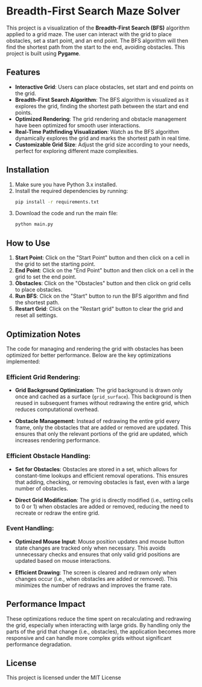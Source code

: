 
# Breadth-First Search Maze Solver

This project is a visualization of the **Breadth-First Search (BFS)** algorithm applied to a grid maze. The user can interact with the grid to place obstacles, set a start point, and an end point. The BFS algorithm will then find the shortest path from the start to the end, avoiding obstacles. This project is built using **Pygame**.

## Features

- **Interactive Grid**: Users can place obstacles, set start and end points on the grid.
- **Breadth-First Search Algorithm**: The BFS algorithm is visualized as it explores the grid, finding the shortest path between the start and end points.
- **Optimized Rendering**: The grid rendering and obstacle management have been optimized for smooth user interactions.
- **Real-Time Pathfinding Visualization**: Watch as the BFS algorithm dynamically explores the grid and marks the shortest path in real time.
- **Customizable Grid Size**: Adjust the grid size according to your needs, perfect for exploring different maze complexities.

## Installation

1. Make sure you have Python 3.x installed.
2. Install the required dependencies by running:
   ```bash
   pip install -r requirements.txt
   ```
3. Download the code and run the main file:
   ```bash
   python main.py
   ```

## How to Use

1. **Start Point**: Click on the "Start Point" button and then click on a cell in the grid to set the starting point.
2. **End Point**: Click on the "End Point" button and then click on a cell in the grid to set the end point.
3. **Obstacles**: Click on the "Obstacles" button and then click on grid cells to place obstacles.
4. **Run BFS**: Click on the "Start" button to run the BFS algorithm and find the shortest path.
5. **Restart Grid**: Click on the "Restart grid" button to clear the grid and reset all settings.

## Optimization Notes

The code for managing and rendering the grid with obstacles has been optimized for better performance. Below are the key optimizations implemented:

### Efficient Grid Rendering:

- **Grid Background Optimization**: The grid background is drawn only once and cached as a surface (`grid_surface`). This background is then reused in subsequent frames without redrawing the entire grid, which reduces computational overhead.

- **Obstacle Management**: Instead of redrawing the entire grid every frame, only the obstacles that are added or removed are updated. This ensures that only the relevant portions of the grid are updated, which increases rendering performance.

### Efficient Obstacle Handling:

- **Set for Obstacles**: Obstacles are stored in a set, which allows for constant-time lookups and efficient removal operations. This ensures that adding, checking, or removing obstacles is fast, even with a large number of obstacles.

- **Direct Grid Modification**: The grid is directly modified (i.e., setting cells to 0 or 1) when obstacles are added or removed, reducing the need to recreate or redraw the entire grid.

### Event Handling:

- **Optimized Mouse Input**: Mouse position updates and mouse button state changes are tracked only when necessary. This avoids unnecessary checks and ensures that only valid grid positions are updated based on mouse interactions.

- **Efficient Drawing**: The screen is cleared and redrawn only when changes occur (i.e., when obstacles are added or removed). This minimizes the number of redraws and improves the frame rate.

## Performance Impact

These optimizations reduce the time spent on recalculating and redrawing the grid, especially when interacting with large grids. By handling only the parts of the grid that change (i.e., obstacles), the application becomes more responsive and can handle more complex grids without significant performance degradation.


## License

This project is licensed under the MIT License

